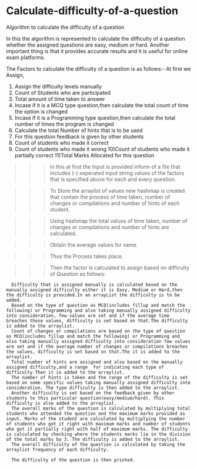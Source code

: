 # Calculate-difficulty-of-a-question
Algorithm to calculate the difficulty of a question

In this the algorithm is represented to calculate the difficulty of a question whether the assigned questions are easy, medium or hard.
Another important thing is that it provides accurate results and it is useful for online exam platforms.

The Factors to calculate the difficulty of a question is as follows:-
At first we Assign,
1) Assign the difficulty levels manually
2) Count of Students who are participated
3) Total amount of time taken to answer
4) Incase if it is a MCQ type question,then calculate the total count of time the option is changed
5) Incase if it is a Programming type question,then calculate the total number of times the program is changed
6) Calculate the total Number of hints that is to be used
7) For this question feedback is given by other students
8) Count of students who made it correct
9) Count of students who made it wrong
10)Count of students who made it partially correct
11)Total Marks Allocated for this question

>>>In this at first the Input is provided inform of a file that includes (-) seperated input string values of the factors that is specified above for each and every question.

>>>To Store the arraylist of values new hashmap is created that contain the process of time taken, number of changes or compilations and number of hints of each student.

>>>Using hashmap the total values of time taken, number of changes or compilations and number of hints are calculated.

>>>Obtain the average values for same.

>>>Thus the Process takes place.

>>>Then the factor is calculated to assign based on difficulty of Question as follows:

      Difficulty that is assigned manually is calculated based on the manually assigned difficulty either it is Easy, Medium or Hard,then the difficulty is provided.In an arrayList the difficulty is to be added.
      Based on the type of question as MCQ(includes fillup and match the following) or Programming and also taking manually assigned difficulty into consideration, few values are set and if the average time breaches these values, difficulty is set based on that.The difficulty is added to the arraylist.  
      Count of changes or compilations are based on the type of question as MCQ(includes fillup and match the following) or Programming and also taking manually assigned difficulty into consideration few values are set and if the average number of changes or compilations breaches the values, difficulty is set based on that.The it is added to the arraylist.
      Total number of hints are assigned and also based on the manually assigned difficulty,and a range  for indicating each type of difficulty.Then it is added to the arraylist.
      The number of hints is taken and the range of the difficulty is set based on some specific values taking manually assigned difficulty into consideration. The type difficulty is then added to the arraylist.
      Another difficulty is set based on the feedback given by other students to this particular question(easy/medium/hard). This difficulty is alse added to the arraylist.
      The overall marks of the question is calculated by multiplying total students who attended the question and the maximum marks provided as input. Marks of the student are calculated by multiplying the number of students who got it right with maximum marks and number of students who got it partially right with half of maximum marks. The difficulty is calculated by checking where the students marks lie in the division of the total marks by 3. The difficulty is added to the arraylist.
      The overall difficulty of the question is calculated by taking the arraylist frequency of each difficulty.

      The difficulty of the question is then printed.
